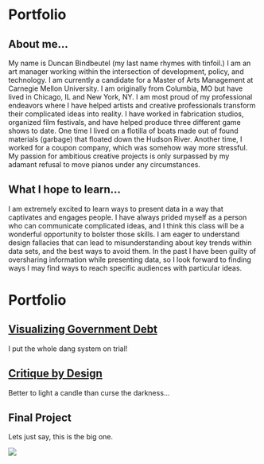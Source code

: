 # **Portfolio**


## About me...

My name is Duncan Bindbeutel (my last name rhymes with tinfoil.) I am an art manager working within the intersection of development, policy, and technology. I am currently a candidate for a Master of Arts Management at Carnegie Mellon University. I am originally from Columbia, MO but have lived in Chicago, IL and New York, NY. I am most proud of my professional endeavors where I have helped artists and creative professionals transform their complicated ideas into reality. I have worked in fabrication studios, organized film festivals, and have helped produce three different game shows to date. One time I lived on a flotilla of boats made out of found materials (garbage) that floated down the Hudson River. Another time, I worked for a coupon company, which was somehow way more stressful. My passion for ambitious creative projects is only surpassed by my adamant refusal to move pianos under any circumstances.

## What I hope to learn...

I am extremely excited to learn ways to present data in a way that captivates and engages people. I have always prided myself as a person who can communicate complicated ideas, and I think this class will be a wonderful opportunity to bolster those skills. I am eager to understand design fallacies that can lead to misunderstanding about key trends within data sets, and the best ways to avoid them. In the past I have been guilty of oversharing information while presenting data, so I look forward to finding ways I may find ways to reach specific audiences with particular ideas.


# Portfolio

## [Visualizing Government Debt](https://duncbind.github.io/portfolio/dataviz2)
I put the whole dang system on trial!

## [Critique by Design](https://duncbind.github.io/portfolio/critique.html)
Better to light a candle than curse the darkness...

## Final Project
Lets just say, this is the big one.
 

   
![](https://raw.githubusercontent.com/duncbind/portfolio/21693411f99e44b016ae29a5065fffb627114314/crete%20gif%202.gif)
